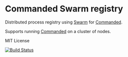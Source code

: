 # Commanded Swarm registry

Distributed process registry using [Swarm](https://hex.pm/packages/swarm) for [Commanded](https://github.com/slashdotdash/commanded).

Supports running [Commanded](https://github.com/slashdotdash/commanded) on a cluster of nodes.

MIT License

[![Build Status](https://travis-ci.org/commanded/commanded-swarm-registry.svg?branch=master)](https://travis-ci.org/commanded/commanded-swarm-registry)
